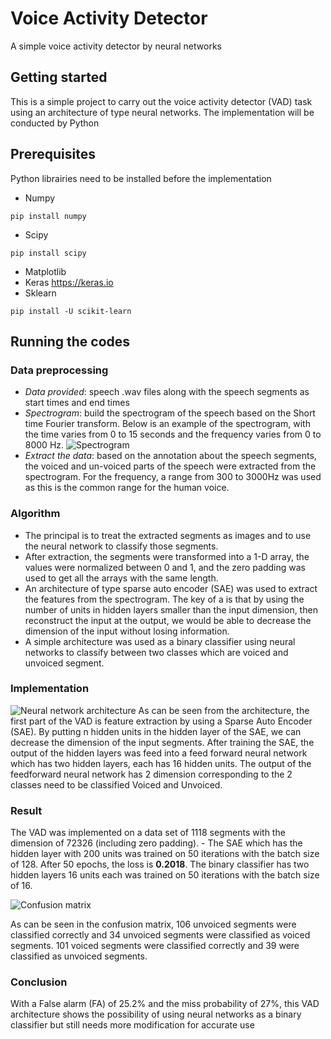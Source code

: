 # Voice Activity Detector
A simple voice activity detector by neural networks
## Getting started
This is a simple project to carry out the voice activity detector (VAD) task using an architecture of type neural networks. The implementation will be conducted by Python
## Prerequisites
Python librairies need to be installed before the implementation
* Numpy
```
pip install numpy
```
* Scipy
```
pip install scipy
```
* Matplotlib
* Keras
https://keras.io
* Sklearn
```
pip install -U scikit-learn
```
## Running the codes
### Data preprocessing
* _Data provided_: speech .wav files along with the speech segments as start times and end times
* _Spectrogram_: build the spectrogram of the speech based on the Short time Fourier transform. Below is an example of the spectrogram, with the time varies from 0 to 15 seconds and the frequency varies from 0 to 8000 Hz.
![Spectrogram](https://github.com/BornToWin/voiceActivityDetector/blob/master/spectrogram.jpg)
* _Extract the data_: based on the annotation about the speech segments, the voiced and un-voiced parts of the speech were extracted from the spectrogram. For the frequency, a range from 300 to 3000Hz was used as this is the common range for the human voice.
### Algorithm
* The principal is to treat the extracted segments as images and to use the neural network to classify those segments.
* After extraction, the segments were transformed into a 1-D array, the values were normalized between 0 and 1, and the zero padding was used to get all the arrays with the same length.
* An architecture of type sparse auto encoder (SAE) was used to extract the features from the spectrogram.  The key of a is that by using the number of units in hidden layers smaller than the input dimension, then reconstruct the input at the output, we would be able to decrease the dimension of the input without losing information.
* A simple architecture was used as a binary classifier using neural networks to classify between two classes which are voiced and unvoiced segment.
### Implementation
![Neural network architecture](https://github.com/BornToWin/voiceActivityDetector/blob/master/NNarchitecture.jpg)
As can be seen from the architecture, the first part of the VAD is feature extraction by using a Sparse Auto Encoder (SAE). By putting n hidden units in the hidden layer of the SAE, we can decrease the dimension of the input segments.
After training the SAE, the output of the hidden layers was feed into a feed forward neural network which has two hidden layers, each has 16 hidden units. The output of the feedforward neural network has 2 dimension corresponding to the 2 classes need to be classified Voiced and Unvoiced.
### Result
The VAD was implemented on a data set of 1118 segments with the dimension of 72326 (including zero padding). -	The SAE which has the hidden layer with 200 units was trained on 50 iterations with the batch size of 128. After 50 epochs, the loss is __0.2018__. The binary classifier has two hidden layers 16 units each was trained on 50 iterations with the batch size of 16.

![Confusion matrix](https://github.com/BornToWin/voiceActivityDetector/blob/master/confusionMatrix.png) 

As can be seen in the confusion matrix, 106 unvoiced segments were classified correctly and 34 unvoiced segments were classified as voiced segments. 101 voiced segments were classified correctly and 39 were classified as unvoiced segments.
### Conclusion
With a False alarm (FA) of 25.2% and the miss probability of 27%, this VAD architecture shows the possibility of using neural networks as a binary classifier but still needs more modification for accurate use
